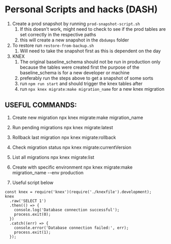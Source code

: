# Personal Scripts and hacks (DASH)

1. Create a prod snapshot by running `prod-snapshot-script.sh`
   1. If this doesn't work, might need to check to see if the prod tables are set correctly in the respective paths
   2. this will create a new snapshot in the `dbdumps` folder
2. To restore run `restore-from-backup.sh`
   1. Will need to take the snapshot first as this is dependent on the day
3. KNEX
   1. The original baseline_schema should not be run in production only because the tables were created first the purpose of the baseline_schema is for a new developer or machine
   2. preferably run the steps above to get a snapshot of some sorts
   3. run `npm run start` and should trigger the knex tables after
   4. run `npx knex migrate:make migration_name` for a new knex migration

## USEFUL COMMANDS:

1. Create new migration
   npx knex migrate:make migration_name

2. Run pending migrations
   npx knex migrate:latest

3. Rollback last migration
   npx knex migrate:rollback

4. Check migration status
   npx knex migrate:currentVersion

5. List all migrations
   npx knex migrate:list

6. Create with specific environment
   npx knex migrate:make migration_name --env production

7. Useful script below

```
const knex = require('knex')(require('./knexfile').development);
knex
  .raw('SELECT 1')
  .then(() => {
    console.log('Database connection successful');
    process.exit(0);
  })
  .catch((err) => {
    console.error('Database connection failed:', err);
    process.exit(1);
  });
```
